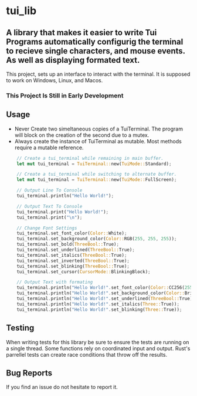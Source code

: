 # tui_lib

## A library that makes it easier to write Tui Programs automatically configurig the terminal to recieve single characters, and mouse events. As well as displaying formated text.

This project, sets up an interface to interact with the terminal. It is supposed to work on Windows, Linux, and Macos.

### This Project Is Still in Early Development

## Usage

- Never Create two simeltaneous copies of a TuiTerminal. The program will block on the creation of the second due to a mutex.
- Always create the instance of TuiTerminal as mutable. Most methods require a mutable reference.

```rust
    // Create a tui_terminal while remaining in main buffer.
    let mut tui_terminal = TuiTerminal::new(TuiMode::Standard);

    // Create a tui_terminal while switching to alternate buffer.
    let mut tui_terminal = TuiTerminal::new(TuiMode::FullScreen);

    // Output Line To Console
    tui_terminal.println("Hello World!");

    // Output Text To Console
    tui_terminal.print("Hello World!");
    tui_terminal.print("\n");

    // Change Font Settings
    tui_terminal.set_font_color(Color::White);
    tui_terminal.set_background_color(Color::RGB(255, 255, 255));
    tui_terminal.set_bold(ThreeBool::True);
    tui_terminal.set_underlined(ThreeBool::True);
    tui_terminal.set_italics(ThreeBool::True);
    tui_terminal.set_inverted(ThreeBool::True);
    tui_terminal.set_blinking(ThreeBool::True);
    tui_terminal.set_cursor(CursorMode::BlinkingBlock);

    // Output Text with formating
    tui_terminal.println("Hello World!".set_font_color(Color::CC256(255)));
    tui_terminal.println("Hello World!".set_background_color(Color::BrightWhite));
    tui_terminal.println("Hello World!".set_underlined(ThreeBool::True));
    tui_terminal.println("Hello World!".set_italics(Three::True));
    tui_terminal.println("Hello World!".set_blinking(Three::True));
```

## Testing

When writing tests for this library be sure to ensure the tests are running on a single thread. Some functions rely on coordinated input and output. Rust's parrellel tests can create race conditions that throw off the results.

## Bug Reports

If you find an issue do not hesitate to report it.
